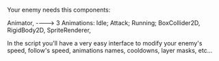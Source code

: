 Your enemy needs this components:

Animator, ----> 3 Animations: Idle; Attack; Running;
BoxCollider2D,
RigidBody2D,
SpriteRenderer,


In the script you'll have a very easy interface to modify your enemy's speed, follow's speed, animations names, cooldowns, layer masks, etc...
